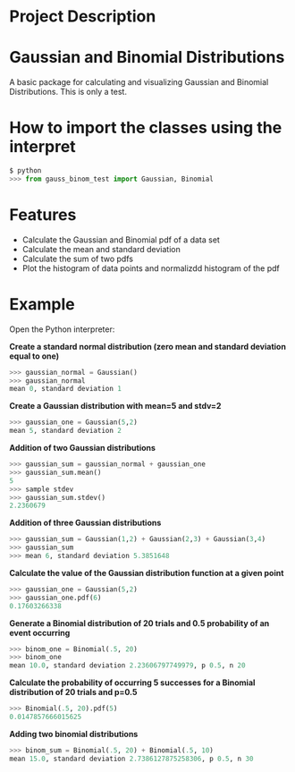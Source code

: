 # **Project Description**
# **Gaussian and Binomial Distributions**

A basic package for calculating and visualizing Gaussian and Binomial Distributions. This is only a test.

# How to import the classes using the interpret

~~~python
$ python
>>> from gauss_binom_test import Gaussian, Binomial
~~~

# Features

* Calculate the Gaussian and Binomial pdf of a data set
* Calculate the mean and standard deviation
* Calculate the sum of two pdfs
* Plot the histogram of data points and normalizdd histogram of the pdf

# Example

Open the Python interpreter:

**Create a standard normal distribution (zero mean and standard deviation equal to one)**

~~~python
>>> gaussian_normal = Gaussian()
>>> gaussian_normal
mean 0, standard deviation 1
~~~

**Create a Gaussian distribution with mean=5 and stdv=2**

~~~python
>>> gaussian_one = Gaussian(5,2)
mean 5, standard deviation 2
~~~

**Addition of two Gaussian distributions**

~~~python
>>> gaussian_sum = gaussian_normal + gaussian_one
>>> gaussian_sum.mean()
5
>>> sample stdev
>>> gaussian_sum.stdev()
2.2360679
~~~

**Addition of three Gaussian distributions**

~~~python
>>> gaussian_sum = Gaussian(1,2) + Gaussian(2,3) + Gaussian(3,4)
>>> gaussian_sum
>>> mean 6, standard deviation 5.3851648
~~~

**Calculate the value of the Gaussian distribution function at a given point**

~~~python
>>> gaussian_one = Gaussian(5,2)
>>> gaussian_one.pdf(6)
0.17603266338
~~~

**Generate a Binomial distribution of 20 trials and 0.5 probability of an event occurring**

~~~python
>>> binom_one = Binomial(.5, 20)
>>> binom_one
mean 10.0, standard deviation 2.23606797749979, p 0.5, n 20
~~~

**Calculate the probability of occurring 5 successes for a Binomial distribution of 20 trials and p=0.5**

~~~python
>>> Binomial(.5, 20).pdf(5)
0.0147857666015625
~~~

**Adding two binomial distributions**

~~~python
>>> binom_sum = Binomial(.5, 20) + Binomial(.5, 10)
mean 15.0, standard deviation 2.7386127875258306, p 0.5, n 30
~~~